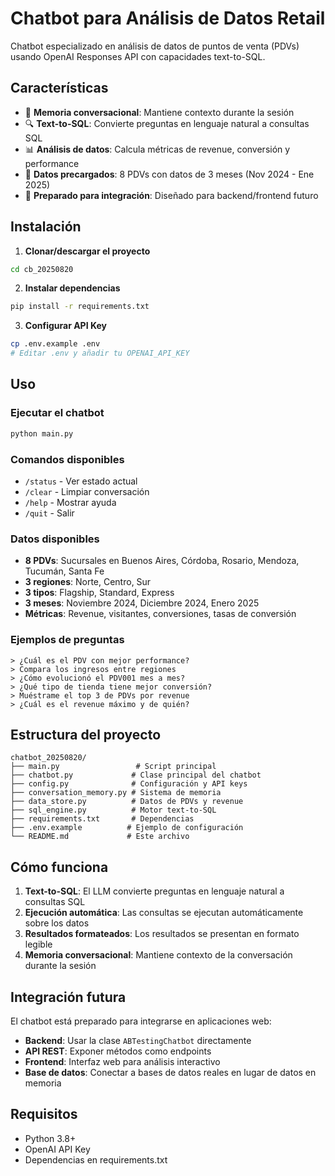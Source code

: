 # Chatbot para Análisis de Datos Retail

Chatbot especializado en análisis de datos de puntos de venta (PDVs) usando OpenAI Responses API con capacidades text-to-SQL.

## Características

- 🧠 **Memoria conversacional**: Mantiene contexto durante la sesión
- 🔍 **Text-to-SQL**: Convierte preguntas en lenguaje natural a consultas SQL
- 📊 **Análisis de datos**: Calcula métricas de revenue, conversión y performance
- 💾 **Datos precargados**: 8 PDVs con datos de 3 meses (Nov 2024 - Ene 2025)
- 🚀 **Preparado para integración**: Diseñado para backend/frontend futuro

## Instalación

1. **Clonar/descargar el proyecto**
```bash
cd cb_20250820
```

2. **Instalar dependencias**
```bash
pip install -r requirements.txt
```

3. **Configurar API Key**
```bash
cp .env.example .env
# Editar .env y añadir tu OPENAI_API_KEY
```

## Uso

### Ejecutar el chatbot
```bash
python main.py
```

### Comandos disponibles
- `/status` - Ver estado actual
- `/clear` - Limpiar conversación
- `/help` - Mostrar ayuda
- `/quit` - Salir

### Datos disponibles
- **8 PDVs**: Sucursales en Buenos Aires, Córdoba, Rosario, Mendoza, Tucumán, Santa Fe
- **3 regiones**: Norte, Centro, Sur
- **3 tipos**: Flagship, Standard, Express
- **3 meses**: Noviembre 2024, Diciembre 2024, Enero 2025
- **Métricas**: Revenue, visitantes, conversiones, tasas de conversión

### Ejemplos de preguntas
```
> ¿Cuál es el PDV con mejor performance?
> Compara los ingresos entre regiones
> ¿Cómo evolucionó el PDV001 mes a mes?
> ¿Qué tipo de tienda tiene mejor conversión?
> Muéstrame el top 3 de PDVs por revenue
> ¿Cuál es el revenue máximo y de quién?
```

## Estructura del proyecto

```
chatbot_20250820/
├── main.py                 # Script principal
├── chatbot.py             # Clase principal del chatbot
├── config.py              # Configuración y API keys
├── conversation_memory.py # Sistema de memoria
├── data_store.py          # Datos de PDVs y revenue
├── sql_engine.py          # Motor text-to-SQL
├── requirements.txt       # Dependencias
├── .env.example          # Ejemplo de configuración
└── README.md             # Este archivo
```

## Cómo funciona

1. **Text-to-SQL**: El LLM convierte preguntas en lenguaje natural a consultas SQL
2. **Ejecución automática**: Las consultas se ejecutan automáticamente sobre los datos
3. **Resultados formateados**: Los resultados se presentan en formato legible
4. **Memoria conversacional**: Mantiene contexto de la conversación durante la sesión

## Integración futura

El chatbot está preparado para integrarse en aplicaciones web:

- **Backend**: Usar la clase `ABTestingChatbot` directamente
- **API REST**: Exponer métodos como endpoints  
- **Frontend**: Interfaz web para análisis interactivo
- **Base de datos**: Conectar a bases de datos reales en lugar de datos en memoria

## Requisitos

- Python 3.8+
- OpenAI API Key
- Dependencias en requirements.txt